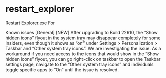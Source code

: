 # restart_explorer
Restart Explorer.exe
For 

Known issues
[General]
[NEW] After upgrading to Build 22610, the “Show hidden icons” flyout in the system tray may disappear completely for some Insiders, even though it shows as “on” under Settings > Personalization > Taskbar and “Other system tray icons”. We are investigating the issue. As a workaround if you need access to the icons that would show in the “Show hidden icons” flyout, you can go right-click on taskbar to open the Taskbar settings page, navigate to the “Other system tray icons” and individuals toggle specific apps to “On” until the issue is resolved.
